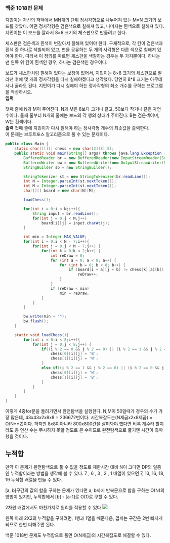 ### 백준 1018번 문제

지민이는 자신의 저택에서 MN개의 단위 정사각형으로 나누어져 있는 M×N 크기의 보드를 찾았다. 어떤 정사각형은 검은색으로 칠해져 있고, 나머지는 흰색으로 칠해져 있다. 지민이는 이 보드를 잘라서 8×8 크기의 체스판으로 만들려고 한다.

체스판은 검은색과 흰색이 번갈아서 칠해져 있어야 한다. 구체적으로, 각 칸이 검은색과 흰색 중 하나로 색칠되어 있고, 변을 공유하는 두 개의 사각형은 다른 색으로 칠해져 있어야 한다. 따라서 이 정의를 따르면 체스판을 색칠하는 경우는 두 가지뿐이다. 하나는 맨 왼쪽 위 칸이 흰색인 경우, 하나는 검은색인 경우이다.

보드가 체스판처럼 칠해져 있다는 보장이 없어서, 지민이는 8×8 크기의 체스판으로 잘라낸 후에 몇 개의 정사각형을 다시 칠해야겠다고 생각했다. 당연히 8*8 크기는 아무데서나 골라도 된다. 지민이가 다시 칠해야 하는 정사각형의 최소 개수를 구하는 프로그램을 작성하시오.
<br/>
**입력**

첫째 줄에 N과 M이 주어진다. N과 M은 8보다 크거나 같고, 50보다 작거나 같은 자연수이다. 둘째 줄부터 N개의 줄에는 보드의 각 행의 상태가 주어진다. B는 검은색이며, W는 흰색이다.
<br/>
**출력**
첫째 줄에 지민이가 다시 칠해야 하는 정사각형 개수의 최솟값을 출력한다.
<br/>
이 문제는 브루트포스 알고리즘으로 풀 수 있는 문제이다. 
```java
public class Main {
    static char[][][] chess = new char[2][8][8];
    public static void main(String[] args) throws java.lang.Exception {
        BufferedReader br = new BufferedReader(new InputStreamReader(System.in));
        BufferedWriter bw = new BufferedWriter(new OutputStreamWriter(System.out));
        StringBuilder sb = new StringBuilder();

        StringTokenizer st = new StringTokenizer(br.readLine());
        int N = Integer.parseInt(st.nextToken());
        int M = Integer.parseInt(st.nextToken());
        char[][] board = new char[N][M];

        loadChess();

        for(int i = 0;i < N;i++){
            String input = br.readLine();
            for(int j = 0;j < M;j++)
                board[i][j] = input.charAt(j);
        }

        int min = Integer.MAX_VALUE;
        for(int i = 0;i < N - 7;i++){
            for(int j = 0;j < M - 7;j++) {
                for(int k = 0;k < 2;k++) {
                    int reDraw = 0;
                    for (int a = 0; a < 8; a++) {
                        for (int b = 0; b < 8; b++) {
                            if (board[i + a][j + b] != chess[k][a][b])
                                reDraw++;
                        }
                    }
                    if (reDraw < min)
                        min = reDraw;
                }
            }
        }

        bw.write(min + "");
        bw.flush();
    }

    static void loadChess(){
        for(int i = 0;i < 8;i++){
            for(int j = 0;j < 8;j++) {
                if((i % 2 == 0 && j % 2 == 0) || (i % 2 == 1 && j % 2 == 1)) {
                    chess[0][i][j] = 'B';
                    chess[1][i][j] = 'W';
                }
                else if((i % 2 == 1 && j % 2 == 0) || (i % 2 == 0 && j % 2 == 1)){
                    chess[0][i][j] = 'W';
                    chess[1][i][j] = 'B';
                }
            }
        }
    }
}
```
이렇게 4중for문을 돌려가면서 완전탐색을 실행한다. N,M이 50일때가 경우의 수가 가장 많은데, 43x43x2x8x8 = 236672번이다.
시간복잡도는(N제곱x2x8제곱) = O(N**2)이다. 하지만 8x8이아니라 800x800칸을 살펴봐야 했다면 비록 계수라 할지라도 총 연산 수는 무시하지 못할 정도로 큰 수이므로 완전탐색으로 풀기엔 시간이 촉박했을 것이다.

## 누적합

만약 이 문제가 완전탐색으로 풀 수 없을 정도로 제한시간 대비 N이 크다면 DP의 일종인 누적합이라는 방법을 생각해 볼 수 있다.
7 , 6 , 3 , 2 , 1 배열이 있으면
7, 13, 16, 18, 19 누적합 배열을 만들 수 있다.

[a, b]구간의 값의 합을 구하는 문제가 있다면 a, b까지 반복문으로 합을 구하는 O(N)의 방법이 있지만, 누적합에서 [b] - [a-1]로 O(1)로 구할 수 있다.

2차원 배열에서도 마찬가지로 원리를 적용할 수 있다
![](https://velog.velcdn.com/images/dodo4723/post/922e80a1-e431-47bd-95a3-3ac94761319e/image.png)

왼쪽 아래 2X2의 누적합을 구하려면, 1행과 1열을 빼준다음, 겹치는 구간은 2번 빠지게 되므로 한번 더해주면 된다.

백준 1018번 문제도 누적합으로 풀면 O(N제곱)의 시간복잡도로 해결할 수 있다.
